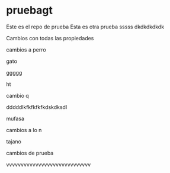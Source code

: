 # pruebagt
Este es el repo de prueba
Esta es otra prueba
sssss
dkdkdkdkdk

Cambios con todas las propiedades

cambios a
perro

gato

ggggg

ht


cambio q


dddddlkfkfkfkfkdskdksdl

mufasa

cambios a lo n

tajano


cambios de prueba


vvvvvvvvvvvvvvvvvvvvvvvvvvvvv